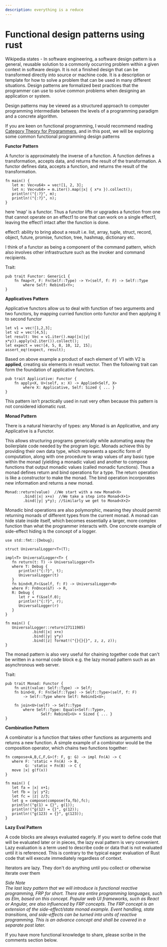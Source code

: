 ```yaml
---
description: everything is a reduce
---
```


# Functional design patterns using rust

Wikipedia states - In software engineering, a software design pattern is a general, reusable solution to a commonly occurring problem within a given context in software design. It is not a finished design that can be transformed directly into source or machine code. It is a description or template for how to solve a problem that can be used in many different situations. Design patterns are formalized best practices that the programmer can use to solve common problems when designing an application or system.

Design patterns may be viewed as a structured approach to computer programming intermediate between the levels of a programming paradigm and a concrete algorithm.

If you are keen on functional programming, I would recommend reading [Category Theory for Programmers](https://github.com/hmemcpy/milewski-ctfp-pdf/), and in this post, we will be exploring some common functional programming design patterns

**Functor Pattern**

A functor is approximately the inverse of a function. A function defines a transformation, accepts data, and returns the result of the transformation. A functor defines data, accepts a function, and returns the result of the transformation.

```text
fn main() {
   let m: Vec<u64> = vec![1, 2, 3];
   let n: Vec<u64> = m.iter().map(|x| { x*x }).collect();
   println!("{:?}", m);
   println!("{:?}", n);
}
```

here 'map' is a functor. Thus a functor lifts or upgrades a function from one that cannot operate on an effect1 to one that can work on a single effect1, leaving the effect1 intact after the function is done.

effect1: ability to bring about a result i.e. list, array, tuple, struct, record, object, future, promise, function, tree, hashmap, dictionary etc.

I think of a functor as being a component of the command pattern, which also involves other infrastructure such as the invoker and command recipients.

Trait:

```text
pub trait Functor: Generic1 {
    fn fmap<Y, F: Fn(Self::Type) -> Y>(self, f: F) -> Self::Type 
        where Self: Rebind1<Y>;
}
```

**Applicatives Pattern**

Applicative functors allow us to deal with function of two arguments and two functors, by mapping curried function onto functor and then applying it to second functor

```text
let v1 = vec![1,2,3]; 
let v2 = vec![4,5]; 
let result: Vec = v1.iter().map(|x||y| x*y)).apply(v2.iter()).collect(); 
let expect = vec![4, 5, 8, 10, 12, 15]; 
assert_eq!(expect, result);
```

Based on above example a product of each element of V1 with V2 is **applied**, creating six elements in result vector. Then the following trait can form the foundation of applicative functors.

```text
pub trait Applicative: Functor {
    fn apply<X, U>(self, x: X) -> Applied<Self, X> 
        where X: Applicative, Self: Sized { ... }
}
```

This pattern isn’t practically used in rust very often because this pattern is not considered idiomatic rust.

**Monad Pattern**

There is a natural hierarchy of types: any Monad is an Applicative, and any Applicative is a Functor.

This allows structuring programs generically while automating away the boilerplate code needed by the program logic. Monads achieve this by providing their own data type, which represents a specific form of computation, along with one procedure to wrap values of any basic type within the monad \(yielding a monadic value\) and another to compose functions that output monadic values \(called monadic functions\). Thus a monad defines return and bind operations for a type. The return operation is like a constructor to make the monad. The bind operation incorporates new information and returns a new monad.

```text
Monad::return(value)  //We start with a new Monad<X>
        .bind(|x| x+x)  //We take a step into Monad<X+1>
        .bind(|y| y*y); //Similarly we get to Monad<X+2>
```

Monadic bind operations are also polymorphic, meaning they should permit returning monads of different types from the current monad. A monad can hide state inside itself, which becomes essentially a larger, more complex function than what the programmer interacts with. One concrete example of side-effect hiding is the concept of a logger.

```text
use std::fmt::{Debug};

struct UniversalLogger<T>(T);

impl<T> UniversalLogger<T> {
   fn return(t: T) -> UniversalLogger<T>
   where T: Debug {
      println!("{:?}", t);
      UniversalLogger(t)
   }
   fn bind<R,F>(&self, f: F) -> UniversalLogger<R>
   where F: FnOnce(&T) -> R,
   R: Debug {
      let r = f(&self.0);
      println!("{:?}", r);
      UniversalLogger(r)
   }
}

fn main() {
   UniversalLogger::return(27111985)
            .bind(|x| x+x)
            .bind(|y| y*y)
            .bind(|z| format!("{}{}{}", z, z, z));
}
```

The monad pattern is also very useful for chaining together code that can't be written in a normal code block e.g. the lazy monad pattern such as an asynchronous web server.

Trait:

```text
pub trait Monad: Functor {
    fn unit(value: Self::Type) -> Self;
    fn bind<U, F: Fn(Self::Type) -> Self::Type>(self, f: F) 
        -> Self::Type where Self: Rebind1<U>;

    fn join<U>(self) -> Self::Type 
        where Self::Type: Equals<Self::Type>, 
                Self: Rebind1<U> + Sized { ... }
}
```

**Combination Pattern**

A combinator is a function that takes other functions as arguments and returns a new function. A simple example of a combinator would be the composition operator, which chains two functions together:

```text
fn compose<A,B,C,F,G>(f: F, g: G) -> impl Fn(A) -> C
   where F: 'static + Fn(A) -> B,
         G: 'static + Fn(B) -> C {
   move |x| g(f(x))
}

fn main() {
   let fa = |x| x+1;
   let fb = |y| y*2;
   let fc = |z| z/3;
   let g = compose(compose(fa,fb),fc);
   println!("g(1) = {}", g(1));
   println!("g(12) = {}", g(12));
   println!("g(123) = {}", g(123));
}
```

**Lazy Eval Pattern**

A code blocks are always evaluated eagerly. If you want to define code that will be evaluated later or in pieces, the lazy eval pattern is very convenient. Lazy evaluation is a term used to describe code or data that is not evaluated until it is referenced. This is contrary to the typical eager evaluation of Rust code that will execute immediately regardless of context.

Iterators are lazy. They don't do anything until you collect or otherwise iterate over them

_Side Note_  
_The last lazy pattern that we will introduce is functional reactive programming, FRP for short. There are entire programming languages, such as Elm, based on this concept. Popular web UI frameworks, such as React or Angular, are also influenced by FRP concepts._ _The FRP concept is an extension of the side-effect/state monad example. Event handling, state transitions, and side-effects can be turned into units of reactive programming. This is an advance concept and shall be covered in a separate post later._

If you have more functional knowledge to share, please scribe in the comments section below.

